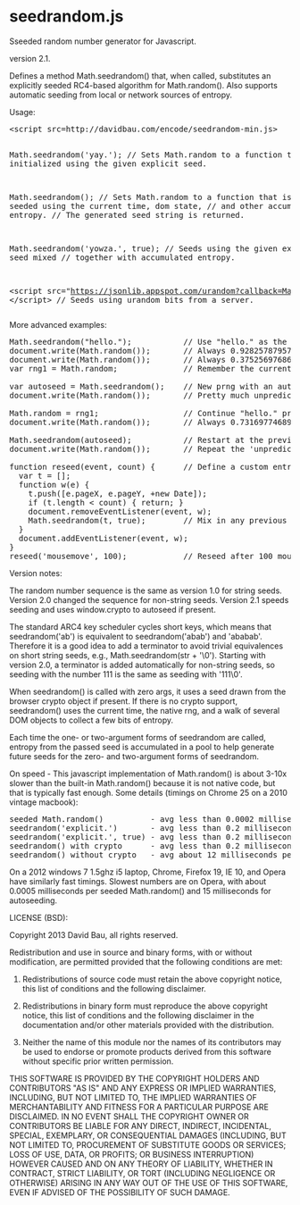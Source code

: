 seedrandom.js
=============

Sseeded random number generator for Javascript.

version 2.1.

Defines a method Math.seedrandom() that, when called, substitutes
an explicitly seeded RC4-based algorithm for Math.random().  Also
supports automatic seeding from local or network sources of entropy.

Usage:

<pre>
&lt;script src=http://davidbau.com/encode/seedrandom-min.js></script>

Math.seedrandom('yay.');  // Sets Math.random to a function that is
                          // initialized using the given explicit seed.

Math.seedrandom();        // Sets Math.random to a function that is
                          // seeded using the current time, dom state,
                          // and other accumulated local entropy.
                          // The generated seed string is returned.

Math.seedrandom('yowza.', true);
                          // Seeds using the given explicit seed mixed
                          // together with accumulated entropy.

&lt;script src="https://jsonlib.appspot.com/urandom?callback=Math.seedrandom">
&lt;/script>              // Seeds using urandom bits from a server.
</pre>

More advanced examples:

<pre>
Math.seedrandom("hello.");           // Use "hello." as the seed.
document.write(Math.random());       // Always 0.9282578795792454
document.write(Math.random());       // Always 0.3752569768646784
var rng1 = Math.random;              // Remember the current prng.

var autoseed = Math.seedrandom();    // New prng with an automatic seed.
document.write(Math.random());       // Pretty much unpredictable x.

Math.random = rng1;                  // Continue "hello." prng sequence.
document.write(Math.random());       // Always 0.7316977468919549

Math.seedrandom(autoseed);           // Restart at the previous seed.
document.write(Math.random());       // Repeat the 'unpredictable' x.

function reseed(event, count) {      // Define a custom entropy collector.
  var t = [];
  function w(e) {
    t.push([e.pageX, e.pageY, +new Date]);
    if (t.length < count) { return; }
    document.removeEventListener(event, w);
    Math.seedrandom(t, true);        // Mix in any previous entropy.
  }
  document.addEventListener(event, w);
}
reseed('mousemove', 100);            // Reseed after 100 mouse moves.
</pre>

Version notes:

The random number sequence is the same as version 1.0 for string seeds.
Version 2.0 changed the sequence for non-string seeds.
Version 2.1 speeds seeding and uses window.crypto to autoseed if present.

The standard ARC4 key scheduler cycles short keys, which means that
seedrandom('ab') is equivalent to seedrandom('abab') and 'ababab'.
Therefore it is a good idea to add a terminator to avoid trivial
equivalences on short string seeds, e.g., Math.seedrandom(str + '\0').
Starting with version 2.0, a terminator is added automatically for
non-string seeds, so seeding with the number 111 is the same as seeding
with '111\0'.

When seedrandom() is called with zero args, it uses a seed
drawn from the browser crypto object if present.  If there is no
crypto support, seedrandom() uses the current time, the native rng,
and a walk of several DOM objects to collect a few bits of entropy.

Each time the one- or two-argument forms of seedrandom are called,
entropy from the passed seed is accumulated in a pool to help generate
future seeds for the zero- and two-argument forms of seedrandom.

On speed - This javascript implementation of Math.random() is about
3-10x slower than the built-in Math.random() because it is not native
code, but that is typically fast enough.  Some details (timings on
Chrome 25 on a 2010 vintage macbook):

<pre>
seeded Math.random()          - avg less than 0.0002 milliseconds per call
seedrandom('explicit.')       - avg less than 0.2 milliseconds per call
seedrandom('explicit.', true) - avg less than 0.2 milliseconds per call
seedrandom() with crypto      - avg less than 0.2 milliseconds per call
seedrandom() without crypto   - avg about 12 milliseconds per call
</pre>

On a 2012 windows 7 1.5ghz i5 laptop, Chrome, Firefox 19, IE 10, and
Opera have similarly fast timings.  Slowest numbers are on Opera, with
about 0.0005 milliseconds per seeded Math.random() and 15 milliseconds
for autoseeding.

LICENSE (BSD):

Copyright 2013 David Bau, all rights reserved.

Redistribution and use in source and binary forms, with or without
modification, are permitted provided that the following conditions are met:

  1. Redistributions of source code must retain the above copyright
     notice, this list of conditions and the following disclaimer.

  2. Redistributions in binary form must reproduce the above copyright
     notice, this list of conditions and the following disclaimer in the
     documentation and/or other materials provided with the distribution.

  3. Neither the name of this module nor the names of its contributors may
     be used to endorse or promote products derived from this software
     without specific prior written permission.

THIS SOFTWARE IS PROVIDED BY THE COPYRIGHT HOLDERS AND CONTRIBUTORS
"AS IS" AND ANY EXPRESS OR IMPLIED WARRANTIES, INCLUDING, BUT NOT
LIMITED TO, THE IMPLIED WARRANTIES OF MERCHANTABILITY AND FITNESS FOR
A PARTICULAR PURPOSE ARE DISCLAIMED. IN NO EVENT SHALL THE COPYRIGHT
OWNER OR CONTRIBUTORS BE LIABLE FOR ANY DIRECT, INDIRECT, INCIDENTAL,
SPECIAL, EXEMPLARY, OR CONSEQUENTIAL DAMAGES (INCLUDING, BUT NOT
LIMITED TO, PROCUREMENT OF SUBSTITUTE GOODS OR SERVICES; LOSS OF USE,
DATA, OR PROFITS; OR BUSINESS INTERRUPTION) HOWEVER CAUSED AND ON ANY
THEORY OF LIABILITY, WHETHER IN CONTRACT, STRICT LIABILITY, OR TORT
(INCLUDING NEGLIGENCE OR OTHERWISE) ARISING IN ANY WAY OUT OF THE USE
OF THIS SOFTWARE, EVEN IF ADVISED OF THE POSSIBILITY OF SUCH DAMAGE.

